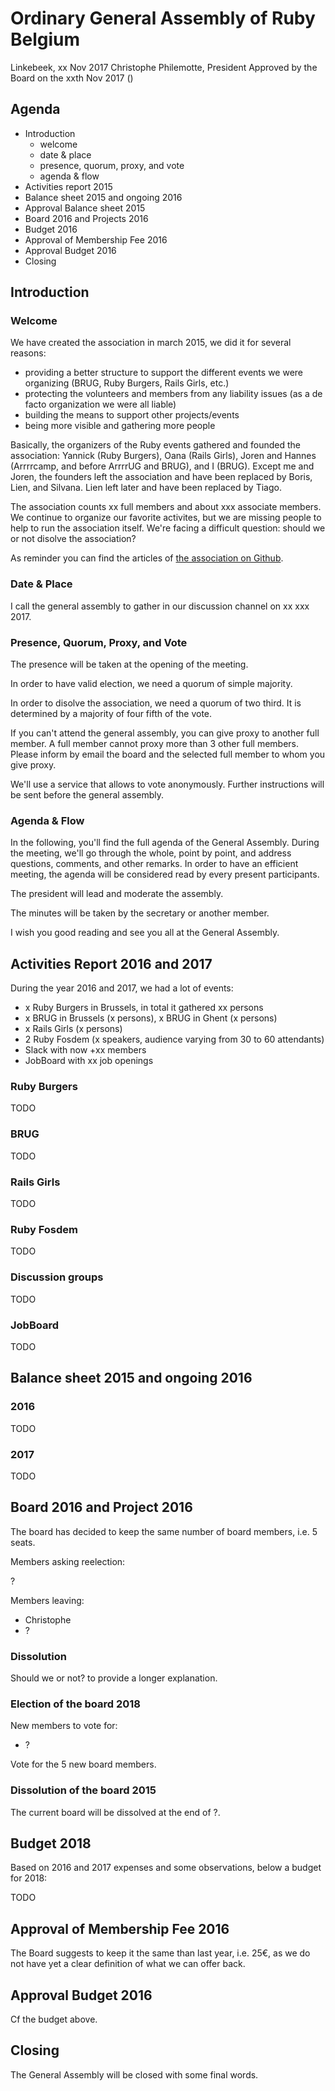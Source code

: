 # Ordinary General Assembly of Ruby Belgium
Linkebeek, xx Nov 2017
Christophe Philemotte, President
Approved by the Board on the xxth Nov 2017 ()

## Agenda

* Introduction
	* welcome
	* date & place
	* presence, quorum, proxy, and vote
	* agenda & flow
* Activities report 2015
* Balance sheet 2015 and ongoing 2016
* Approval Balance sheet 2015
* Board 2016 and Projects 2016
* Budget 2016
* Approval of Membership Fee 2016
* Approval Budget 2016
* Closing

## Introduction
### Welcome

We have created the association in march 2015, we did it for several reasons:

* providing a better structure to support the different events we were organizing
(BRUG, Ruby Burgers, Rails Girls, etc.)
* protecting the volunteers and members from any liability issues (as a de facto
organization we were all liable)
* building the means to support other projects/events
* being more visible and gathering more people

Basically, the organizers of the Ruby events gathered and founded the
association: Yannick (Ruby Burgers), Oana (Rails Girls), Joren and Hannes
(Arrrrcamp, and before ArrrrUG and BRUG), and I (BRUG). Except me and Joren, the
founders left the association and have been replaced by Boris, Lien, and Silvana.
Lien left later and have been replaced by Tiago.

The association counts xx full members and about xxx associate members. We
continue to organize our favorite activites, but we are missing people to help
to run the association itself. We're facing a difficult question: should we or
not disolve the association?

As reminder you can find the articles of
[the association on Github](https://github.com/brug-be/articles_of_association).

### Date & Place

I call the general assembly to gather in our discussion channel on xx xxx 2017.

### Presence, Quorum, Proxy, and Vote

The presence will be taken at the opening of the meeting.

In order to have valid election, we need a quorum of simple majority.

In order to disolve the association, we need a quorum of two third. It is
determined by a majority of four fifth of the vote.

If you can't attend the general assembly, you can give proxy to another full
member. A full member cannot proxy more than 3 other full members. Please inform
by email the board and the selected full member to whom you give proxy.

We'll use a service that allows to vote anonymously. Further instructions will
be sent before the general assembly.

### Agenda & Flow

In the following, you'll find the full agenda of the General Assembly. During
the meeting, we'll go through the whole, point by point, and address questions,
comments, and other remarks. In order to have an efficient meeting, the agenda
will be considered read by every present participants.

The president will lead and moderate the assembly.

The minutes will be taken by the secretary or another member.

I wish you good reading and see you all at the General Assembly.

## Activities Report 2016 and 2017

During the year 2016 and 2017, we had a lot of events:

* x Ruby Burgers in Brussels, in total it gathered xx persons
* x BRUG in Brussels (x persons), x BRUG in Ghent (x persons)
* x Rails Girls (x persons)
* 2 Ruby Fosdem (x speakers, audience varying from 30 to 60 attendants)
* Slack with now +xx members
* JobBoard with xx job openings

### Ruby Burgers

TODO

### BRUG

TODO

### Rails Girls

TODO

### Ruby Fosdem

TODO

### Discussion groups

TODO

### JobBoard

TODO

## Balance sheet 2015 and ongoing 2016
### 2016

TODO

### 2017

TODO

## Board 2016 and Project 2016
The board has decided to keep the same number of board members, i.e. 5 seats.

Members asking reelection:

?

Members leaving:
* Christophe
* ?

### Dissolution

Should we or not? to provide a longer explanation.

### Election of the board 2018

New members to vote for:

* ?

Vote for the 5 new board members.

### Dissolution of the board 2015
The current board will be dissolved at the end of ?.

## Budget 2018
Based on 2016 and 2017 expenses and some observations, below a budget for 2018:

TODO

## Approval of Membership Fee 2016

The Board suggests to keep it the same than last year, i.e. 25€, as we do not
have yet a clear definition of what we can offer back.

## Approval Budget 2016
Cf the budget above.

## Closing
The General Assembly will be closed with some final words.
